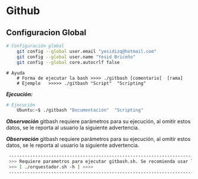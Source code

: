 # Github
## Configuracion Global 

```bash
# Configuración global 
    git config --global user.email "yesidizq@hotmail.com"
    git config --global user.name "Yesid Briceño"
    git config --global core.autocrlf false 
```

```
# Ayuda
    # Forma de ejecutar la bash >>>> ./gitbash [comentario]  [rama]
    # Ejemplo   >>>>> ./gitbash "Script"  "Scripting"
```

_**Ejecución:**_

```bash
# Ejecución
    Ubuntu:~$ ./gitbash "Documentación"  "Scripting"
```
_**Observación**_ gitbash requiere parámetros para su ejecución, al omitir estos datos,  se le reporta al usuario la siguiente advertencia.

_**Observación**_ gitbash requiere parámetros para su ejecución, al omitir estos datos,  se le reporta al usuario la siguiente advertencia.

```sh
 ------------------------------------------------------------------------------------
 >>> Requiere parametros para ejecutar gitbash.sh. Se recomienda usar la ayuda  >>>>           
 >>> [ ./orquestador.sh -h ] >>>>                          
 ------------------------------------------------------------------------------------
```
